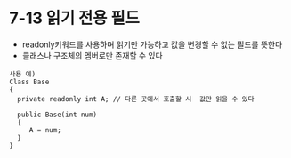 # 7-13 읽기 전용 필드
* readonly키워드를 사용하며 읽기만 가능하고 값을 변경할 수 없는 필드를 뜻한다
* 클래스나 구조체의 멤버로만 존재할 수 있다
```
사용 예)
Class Base
{
  private readonly int A; // 다른 곳에서 호출할 시  값만 읽을 수 있다

  public Base(int num)
  {
     A = num;
  }
}

```
